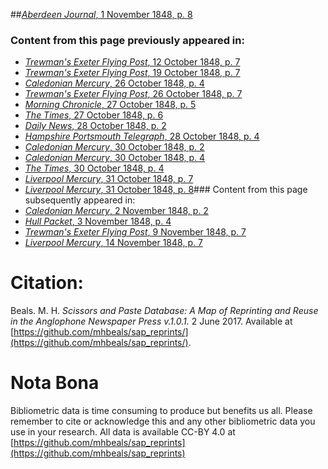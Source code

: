##[*Aberdeen Journal*, 1 November 1848, p. 8](https://mhbeals.github.io/sap_html/Aberdeen-Journal/Aberdeen-Journal-1-November-1848-p-8)

### Content from this page previously appeared in:
+ [*Trewman's Exeter Flying Post*, 12 October 1848, p. 7](https://mhbeals.github.io/sap_html/Trewman's-Exeter-Flying-Post/Trewman's-Exeter-Flying-Post-12-October-1848-p-7)
+ [*Trewman's Exeter Flying Post*, 19 October 1848, p. 7](https://mhbeals.github.io/sap_html/Trewman's-Exeter-Flying-Post/Trewman's-Exeter-Flying-Post-19-October-1848-p-7)
+ [*Caledonian Mercury*, 26 October 1848, p. 4](https://mhbeals.github.io/sap_html/Caledonian-Mercury/Caledonian-Mercury-26-October-1848-p-4)
+ [*Trewman's Exeter Flying Post*, 26 October 1848, p. 7](https://mhbeals.github.io/sap_html/Trewman's-Exeter-Flying-Post/Trewman's-Exeter-Flying-Post-26-October-1848-p-7)
+ [*Morning Chronicle*, 27 October 1848, p. 5](https://mhbeals.github.io/sap_html/Morning-Chronicle/Morning-Chronicle-27-October-1848-p-5)
+ [*The Times*, 27 October 1848, p. 6](https://mhbeals.github.io/sap_html/The-Times/The-Times-27-October-1848-p-6)
+ [*Daily News*, 28 October 1848, p. 2](https://mhbeals.github.io/sap_html/Daily-News/Daily-News-28-October-1848-p-2)
+ [*Hampshire Portsmouth Telegraph*, 28 October 1848, p. 4](https://mhbeals.github.io/sap_html/Hampshire-Portsmouth-Telegraph/Hampshire-Portsmouth-Telegraph-28-October-1848-p-4)
+ [*Caledonian Mercury*, 30 October 1848, p. 2](https://mhbeals.github.io/sap_html/Caledonian-Mercury/Caledonian-Mercury-30-October-1848-p-2)
+ [*Caledonian Mercury*, 30 October 1848, p. 4](https://mhbeals.github.io/sap_html/Caledonian-Mercury/Caledonian-Mercury-30-October-1848-p-4)
+ [*The Times*, 30 October 1848, p. 4](https://mhbeals.github.io/sap_html/The-Times/The-Times-30-October-1848-p-4)
+ [*Liverpool Mercury*, 31 October 1848, p. 7](https://mhbeals.github.io/sap_html/Liverpool-Mercury/Liverpool-Mercury-31-October-1848-p-7)
+ [*Liverpool Mercury*, 31 October 1848, p. 8](https://mhbeals.github.io/sap_html/Liverpool-Mercury/Liverpool-Mercury-31-October-1848-p-8)### Content from this page subsequently appeared in:
+ [*Caledonian Mercury*, 2 November 1848, p. 2](https://mhbeals.github.io/sap_html/Caledonian-Mercury/Caledonian-Mercury-2-November-1848-p-2)
+ [*Hull Packet*, 3 November 1848, p. 4](https://mhbeals.github.io/sap_html/Hull-Packet/Hull-Packet-3-November-1848-p-4)
+ [*Trewman's Exeter Flying Post*, 9 November 1848, p. 7](https://mhbeals.github.io/sap_html/Trewman's-Exeter-Flying-Post/Trewman's-Exeter-Flying-Post-9-November-1848-p-7)
+ [*Liverpool Mercury*, 14 November 1848, p. 7](https://mhbeals.github.io/sap_html/Liverpool-Mercury/Liverpool-Mercury-14-November-1848-p-7)
                    
# Citation: 

Beals. M. H. *Scissors and Paste Database: A Map of Reprinting and Reuse in the Anglophone Newspaper Press v.1.0.1.* 2 June 2017. Available at [https://github.com/mhbeals/sap_reprints/](https://github.com/mhbeals/sap_reprints/). 
                    
# Nota Bona

Bibliometric data is time consuming to produce but benefits us all. Please remember to cite or acknowledge this and any other bibliometric data you use in your research. All data is available CC-BY 4.0 at [https://github.com/mhbeals/sap_reprints](https://github.com/mhbeals/sap_reprints)